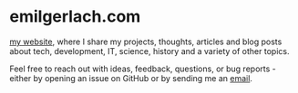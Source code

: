 # emilgerlach.com

[my website](https://emilgerlach.com), where I share my projects, thoughts, articles and blog posts about tech, development, IT, science, history and a variety of other topics.

Feel free to reach out with ideas, feedback, questions, or bug reports - either by opening an issue on GitHub or by sending me an [email](mailto:info@emilgerlach.com).
